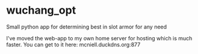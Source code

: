 # wuchang_opt
Small python app for determining best in slot armor for any need

I've moved the web-app to my own home server for hosting which is much faster.
You can get to it here: mcniell.duckdns.org:877
